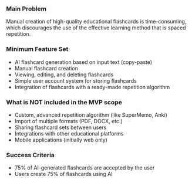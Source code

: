 ### Main Problem
Manual creation of high-quality educational flashcards is time-consuming, which discourages the use of the effective learning method that is spaced repetition.

### Minimum Feature Set
- AI flashcard generation based on input text (copy-paste)
- Manual flashcard creation
- Viewing, editing, and deleting flashcards
- Simple user account system for storing flashcards
- Integration of flashcards with a ready-made repetition algorithm

### What is NOT included in the MVP scope
- Custom, advanced repetition algorithm (like SuperMemo, Anki)
- Import of multiple formats (PDF, DOCX, etc.)
- Sharing flashcard sets between users
- Integrations with other educational platforms
- Mobile applications (initially web only)

### Success Criteria
- 75% of AI-generated flashcards are accepted by the user
- Users create 75% of flashcards using AI
